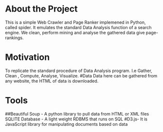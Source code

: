 # About the Project
This is a simple Web Crawler and Page Ranker implemened in Python, called spider. It emulates the standard Data Analysis function of a search engine. We clean, perform mining and analyse the gathered data give page-rankings.
# Motivation
To replicate the standard procedure of Data Analysis program. I.e Gather, Clean , Compute, Analyse, Visualize.
#Data
Data here can be gathered from any website, the HTML of data is downloaded.
# Tools
##Beautiful Soup - A python library to pull data from HTML or XML files
SQLITE Database - A light weight RDBMS that runs on SQL
#D3.js- It is JavaScript library for manipulating documents based on data
